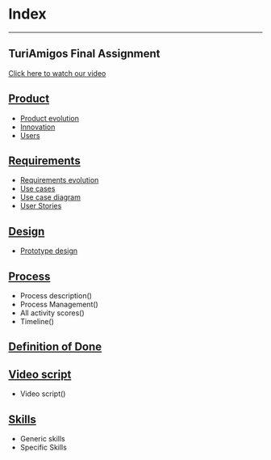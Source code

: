 # Index 
---
TuriAmigos Final Assignment
---
[Click here to watch our video](https://youtu.be/zTmt7WCOgLU)
## [Product](https://github.com/danivillarino/Equipo2_FIS/tree/Tercera-entrega/Product)
- [Product evolution](https://github.com/danivillarino/Equipo2_FIS/blob/Tercera-entrega/Product/Product%20evolution.md)
-  [Innovation](https://github.com/danivillarino/Equipo2_FIS/blob/Tercera-entrega/Product/Product%20evolution.md)
-  [Users](https://github.com/danivillarino/Equipo2_FIS/blob/Tercera-entrega/Product/USERS.md)

## [Requirements](https://github.com/danivillarino/Equipo2_FIS/tree/Tercera-entrega/Requirements)
- [Requirements evolution]()
- [Use cases]()
- [Use case diagram]()
- [User Stories]()

## [Design](https://github.com/danivillarino/Equipo2_FIS/tree/Tercera-entrega/Diseño)
- [Prototype design]()

## [Process](https://github.com/danivillarino/Equipo2_FIS/tree/Tercera-entrega/Artifacts)
- Process description()
- Process Management()
- All activity scores()
- Timeline()

## [Definition of Done](https://github.com/danivillarino/Equipo2_FIS/tree/Tercera-entrega/DoD)

## [Video script](https://github.com/danivillarino/Equipo2_FIS/tree/Tercera-entrega/Video%20Script)
- Video script() 

## [Skills](https://github.com/danivillarino/Equipo2_FIS/tree/Tercera-entrega/Skills)
- Generic skills 
- Specific Skills 
